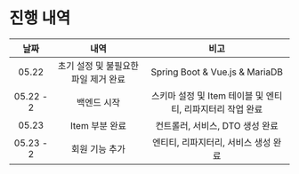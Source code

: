# 진행 내역
|날짜|내역|비고|
|:-:|:-:|:-:|
|05.22|초기 설정 및 불필요한 파일 제거 완료|Spring Boot & Vue.js & MariaDB|
|05.22 - 2|백엔드 시작|스키마 설정 및 Item 테이블 및 엔티티, 리파지터리 작업 완료|
|05.23|Item 부분 완료|컨트롤러, 서비스, DTO 생성 완료|
|05.23 - 2|회원 기능 추가|엔티티, 리파지터리, 서비스 생성 완료|

